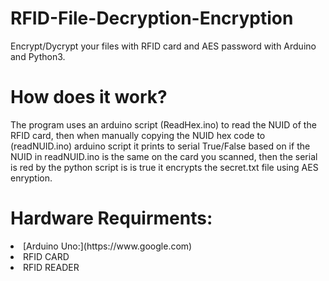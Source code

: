 # RFID-File-Decryption-Encryption
Encrypt/Dycrypt your files with RFID card and AES password with Arduino and Python3.

# How does it work?
The program uses an arduino script (ReadHex.ino) to read the NUID of the RFID card, then when manually copying the NUID hex code to (readNUID.ino) arduino script it prints to serial True/False based on if the NUID in readNUID.ino is the same on the card you scanned, then the serial is red by the python script is is true it encrypts the secret.txt file using AES enryption.

# Hardware Requirments:
<li >[Arduino Uno:](https://www.google.com)</li>
<li>RFID CARD</li>
<li>RFID READER</li>
